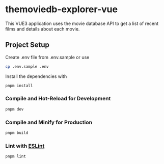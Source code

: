 # themoviedb-explorer-vue

This VUE3 application uses the movie database API to get a list of recent films and details about each movie.

## Project Setup

Create .env file from .env.sample or use

```sh
cp .env.sample .env
```

Install the dependencies with

```sh
pnpm install
```

### Compile and Hot-Reload for Development

```sh
pnpm dev
```

### Compile and Minify for Production

```sh
pnpm build
```

### Lint with [ESLint](https://eslint.org/)

```sh
pnpm lint
```
